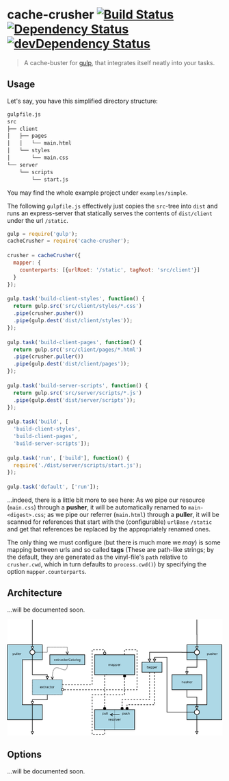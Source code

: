 # cache-crusher [![Build Status](https://secure.travis-ci.org/tapirdata/cache-crusher.png?branch=master)](https://travis-ci.org/tapirdata/cache-crusher) [![Dependency Status](https://david-dm.org/tapirdata/cache-crusher.svg)](https://david-dm.org/tapirdata/cache-crusher) [![devDependency Status](https://david-dm.org/tapirdata/cache-crusher/dev-status.svg)](https://david-dm.org/tapirdata/cache-crusher#info=devDependencies)

> A cache-buster for [gulp](http://gulpjs.com), that integrates itself neatly into your tasks.

## Usage

Let's say, you have this simplified directory structure:

```bash
gulpfile.js
src
├── client
│   ├── pages
│   │   └── main.html
│   └── styles
│       └── main.css
└── server
    └── scripts
        └── start.js
```
You may find the whole example project under `examples/simple`.

The following `gulpfile.js` effectively just copies the `src`-tree into `dist` and runs an express-server that statically serves the contents of `dist/client` under the url `/static`.

```javascript
gulp = require('gulp');
cacheCrusher = require('cache-crusher');

crusher = cacheCrusher({
  mapper: {
    counterparts: [{urlRoot: '/static', tagRoot: 'src/client'}]
  }
});

gulp.task('build-client-styles', function() {
  return gulp.src('src/client/styles/*.css')
  .pipe(crusher.pusher())
  .pipe(gulp.dest('dist/client/styles'));
});

gulp.task('build-client-pages', function() {
  return gulp.src('src/client/pages/*.html')
  .pipe(crusher.puller())
  .pipe(gulp.dest('dist/client/pages'));
});

gulp.task('build-server-scripts', function() {
  return gulp.src('src/server/scripts/*.js')
  .pipe(gulp.dest('dist/server/scripts'));
});

gulp.task('build', [
  'build-client-styles',
  'build-client-pages',
  'build-server-scripts']);

gulp.task('run', ['build'], function() {
  require('./dist/server/scripts/start.js');
});

gulp.task('default', ['run']);
```

…indeed, there is a little bit more to see here: As we pipe our resource (`main.css`) through a __pusher__, it will be automatically renamed to `main-<digest>.css`; as we pipe our referrer (`main.html`) through a __puller__, it will be scanned for references that start with the (configurable) `urlBase` `/static` and get that references be replaced by the appropriately renamed ones.

The only thing we must configure (but there is much more we *may*) is some mapping between urls and so called __tags__ (These are path-like strings; by the default, they are generated as the vinyl-file's `path` relative to `crusher.cwd`, which in turn defaults to `process.cwd()`) by specifying the option `mapper.counterparts`.

## Architecture

…will be documented soon.

![](doc/architecture.png)

## Options

…will be documented soon.

